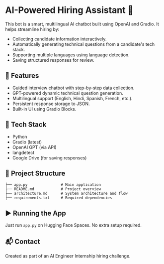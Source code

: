 
# AI-Powered Hiring Assistant 🤖

This bot is a smart, multilingual AI chatbot built using OpenAI and Gradio. It helps streamline hiring by:
- Collecting candidate information interactively.
- Automatically generating technical questions from a candidate's tech stack.
- Supporting multiple languages using language detection.
- Saving structured responses for review.

## 💼 Features
- Guided interview chatbot with step-by-step data collection.
- GPT-powered dynamic technical question generation.
- Multilingual support (English, Hindi, Spanish, French, etc.).
- Persistent response storage to JSON.
- Built-in UI using Gradio Blocks.

## 🚀 Tech Stack
- Python
- Gradio (latest)
- OpenAI GPT (via API)
- langdetect
- Google Drive (for saving responses)

## 📁 Project Structure
```
├── app.py               # Main application
├── README.md            # Project overview
├── architecture.md      # System architecture and flow
├── requirements.txt     # Required dependencies
```

## ▶️ Running the App
Just run `app.py` on Hugging Face Spaces. No extra setup required.

## 📬 Contact
Created as part of an AI Engineer Internship hiring challenge.
